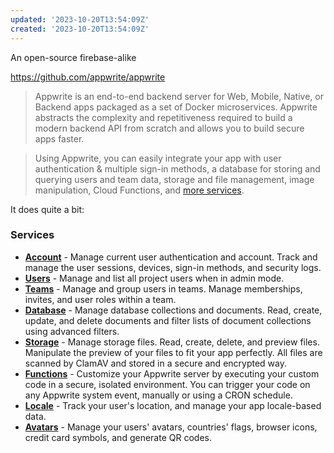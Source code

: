 ```yaml
---
updated: '2023-10-20T13:54:09Z'
created: '2023-10-20T13:54:09Z'
---
```

An open-source firebase-alike

 https://github.com/appwrite/appwrite

 > Appwrite is an end-to-end backend server for Web, Mobile, Native, or Backend apps packaged as a set of Docker microservices. Appwrite abstracts the complexity and repetitiveness required to build a modern backend API from scratch and allows you to build secure apps faster.

> Using Appwrite, you can easily integrate your app with user authentication & multiple sign-in methods, a database for storing and querying users and team data, storage and file management, image manipulation, Cloud Functions, and [more services](https://appwrite.io/docs).

It does quite a bit:

### Services

-   [**Account**](https://appwrite.io/docs/client/account) - Manage current user authentication and account. Track and manage the user sessions, devices, sign-in methods, and security logs.
-   [**Users**](https://appwrite.io/docs/server/users) - Manage and list all project users when in admin mode.
-   [**Teams**](https://appwrite.io/docs/client/teams) - Manage and group users in teams. Manage memberships, invites, and user roles within a team.
-   [**Database**](https://appwrite.io/docs/client/database) - Manage database collections and documents. Read, create, update, and delete documents and filter lists of document collections using advanced filters.
-   [**Storage**](https://appwrite.io/docs/client/storage) - Manage storage files. Read, create, delete, and preview files. Manipulate the preview of your files to fit your app perfectly. All files are scanned by ClamAV and stored in a secure and encrypted way.
-   [**Functions**](https://appwrite.io/docs/server/functions) - Customize your Appwrite server by executing your custom code in a secure, isolated environment. You can trigger your code on any Appwrite system event, manually or using a CRON schedule.
-   [**Locale**](https://appwrite.io/docs/client/locale) - Track your user's location, and manage your app locale-based data.
-   [**Avatars**](https://appwrite.io/docs/client/avatars) - Manage your users' avatars, countries' flags, browser icons, credit card symbols, and generate QR codes.